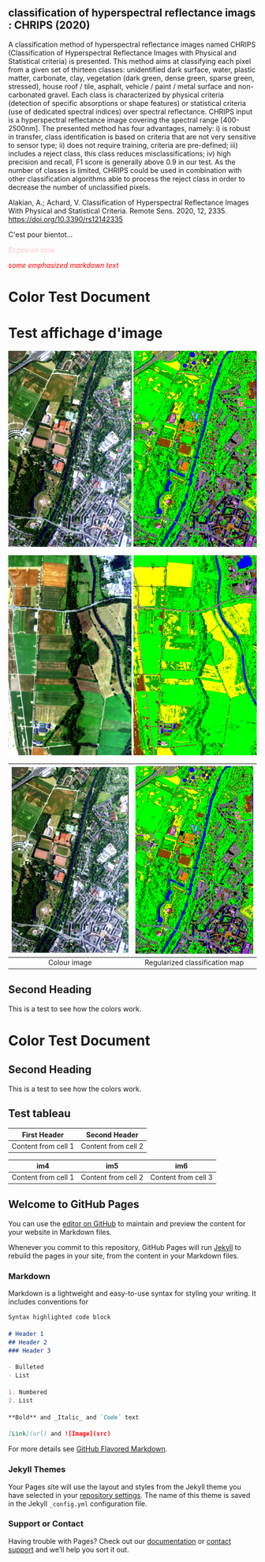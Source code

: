 ## classification of hyperspectral reflectance imags : CHRIPS (2020)

A classification method of hyperspectral reflectance images named CHRIPS (Classification of Hyperspectral Reflectance Images with Physical and Statistical criteria) is presented. This method aims at classifying each pixel from a given set of thirteen classes: unidentified dark surface, water, plastic matter, carbonate, clay, vegetation (dark green, dense green, sparse green, stressed), house roof / tile, asphalt, vehicle / paint / metal surface and non-carbonated gravel. Each class is
characterized by physical criteria (detection of specific absorptions or shape features) or statistical criteria (use of dedicated spectral indices) over spectral reflectance. CHRIPS input is a hyperspectral reflectance image covering the spectral range \[400-2500nm\]. The presented method has four advantages, namely: i) is robust in transfer, class identification is based on criteria that are not very sensitive to sensor type; ii) does not require training, criteria are pre-defined; iii) includes a reject class, this class reduces misclassifications; iv) high precision and recall, F1 score is generally above 0.9 in our test. As the number of classes is limited, CHRIPS could be used in combination with other classification algorithms able to process the reject class in order to decrease the number of unclassified pixels.

Alakian, A.; Achard, V. Classification of Hyperspectral Reflectance Images With Physical and Statistical Criteria. Remote Sens. 2020, 12, 2335. https://doi.org/10.3390/rs12142335



C'est pour bientot...

<span style="color:pink"> *Et pas en rose*  </span>

<span style="color:red"> *some emphasized markdown text*</span>

[comment]: # (```diff)
[comment]: # (+ blue)
[comment]: # (- green)

# Color Test Document

# Test affichage d'image

<p float="left">
  <img src="Images/AVIRIS_NG_Allemagne_img1_00_IMAGE.png" width="250" />
  <img src="Images/AVIRIS_NG_Allemagne_img1_02_REGUL.png" width="250" /> 
</p>

<p float="left">
  <img src="Images/AVIRIS_NG_Allemagne_img5_00_IMAGE.png" width="250" />
  <img src="Images/AVIRIS_NG_Allemagne_img5_02_REGUL.png" width="250" /> 
</p>



<img src="Images/AVIRIS_NG_Allemagne_img1_00_IMAGE.png" width="250" /> | <img src="Images/AVIRIS_NG_Allemagne_img1_02_REGUL.png" width="250" /> | 
:-: | :-:
Colour image | Regularized classification map





## Second Heading

This is a test to see how the colors work.

# Color Test Document

## Second Heading

This is a test to see how the colors work.


## Test tableau

First Header | Second Header
------------ | -------------
Content from cell 1 | Content from cell 2



im4 | im5 | im6
-- | -- | --
Content from cell 1 | Content from cell 2 | Content from cell 3




## Welcome to GitHub Pages

You can use the [editor on GitHub](https://github.com/aalakian/chrips_hyperspectral/edit/gh-pages/index.md) to maintain and preview the content for your website in Markdown files.

Whenever you commit to this repository, GitHub Pages will run [Jekyll](https://jekyllrb.com/) to rebuild the pages in your site, from the content in your Markdown files.

### Markdown

Markdown is a lightweight and easy-to-use syntax for styling your writing. It includes conventions for

```markdown
Syntax highlighted code block

# Header 1
## Header 2
### Header 3

- Bulleted
- List

1. Numbered
2. List

**Bold** and _Italic_ and `Code` text

[Link](url) and ![Image](src)
```

For more details see [GitHub Flavored Markdown](https://guides.github.com/features/mastering-markdown/).

### Jekyll Themes

Your Pages site will use the layout and styles from the Jekyll theme you have selected in your [repository settings](https://github.com/aalakian/chrips_hyperspectral/settings/pages). The name of this theme is saved in the Jekyll `_config.yml` configuration file.

### Support or Contact

Having trouble with Pages? Check out our [documentation](https://docs.github.com/categories/github-pages-basics/) or [contact support](https://support.github.com/contact) and we’ll help you sort it out.
